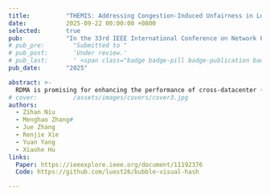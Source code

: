 ```yaml
---
title:          "THEMIS: Addressing Congestion-Induced Unfairness in Long-Haul RDMA Networks"
date:           2025-09-22 00:00:00 +0800
selected:       true
pub:            "In the 33rd IEEE International Conference on Network Protocols (<strong>ICNP</strong>), Seoul, South Korea, September 22-25, 2025 (CCF-B/TH-CPL-A, full paper acceptance ratio: 60/238=25.2%)"
# pub_pre:        "Submitted to "
# pub_post:       'Under review.'
# pub_last:       ' <span class="badge badge-pill badge-publication badge-success">Spotlight</span>'
pub_date:       "2025"

abstract: >-
  RDMA is promising for enhancing the performance of cross-datacenter (DC) services. However, deploying RDMA over wide-area networks introduces severe congestion control unfairness, primarily due to asymmetric congestion feedback delays between inter-DC flows and intra-DC flows. As a result, intra-DC flows often bear the full burden of congestion response, leading to drastically increased flow completion times (FCT). In this work, we identify two key forms of unfairness — nearsource and near-destination — depending on whether congestion occurs near the sender or receiver of inter-DC flows. Based on this, we propose THEMIS, a fairness maintenance patch for long-haul RDMA networks. To mitigate near-source unfairness, THEMIS devises a Proactive Notification Point to shorten the congestion feedback loop within a single DC. To alleviate neardestination unfairness, THEMIS introduces a Temporary Reaction Point to temporarily slow down the target inter-DC flow until the sender receives the corresponding congestion feedback. We implement an open-source prototype of THEMIS, and evaluate it on both real-world testbed and large-scale simulations. Compared to DCQCN, Annulus and BiCC, THEMIS reduces the intra-DC FCT by up to 79.2%, 63.6% and 55.6%, and decreases overall FCT by up to 61.2%, 31.9% and 59.5% respectively.
# cover:          /assets/images/covers/cover3.jpg
authors:
  - Zihan Niu 
  - Menghao Zhang#
  - Jue Zhang
  - Renjie Xie
  - Yuan Yang
  - Xiaohe Hu
links:
  Paper: https://ieeexplore.ieee.org/document/11192376
  Code: https://github.com/luost26/bubble-visual-hash

---
```

